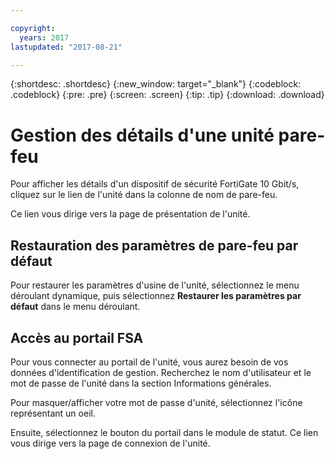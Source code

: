 ```yaml
---

copyright:
  years: 2017
lastupdated: "2017-08-21"

---
```


{:shortdesc: .shortdesc}
{:new_window: target="_blank"}
{:codeblock: .codeblock}
{:pre: .pre}
{:screen: .screen}
{:tip: .tip}
{:download: .download}

# Gestion des détails d'une unité pare-feu

Pour afficher les détails d'un dispositif de sécurité FortiGate 10 Gbit/s, cliquez sur le lien de l'unité dans la colonne de nom de pare-feu. 

Ce lien vous dirige vers la page de présentation de l'unité.

## Restauration des paramètres de pare-feu par défaut

Pour restaurer les paramètres d'usine de l'unité, sélectionnez le menu déroulant dynamique, puis sélectionnez **Restaurer les paramètres par défaut** dans le menu déroulant.

## Accès au portail FSA

Pour vous connecter au portail de l'unité, vous aurez besoin de vos données d'identification de gestion. Recherchez le nom d'utilisateur et le mot de passe de l'unité dans la section Informations générales. 

Pour masquer/afficher votre mot de passe d'unité, sélectionnez l'icône représentant un oeil.

Ensuite, sélectionnez le bouton du portail dans le module de statut. Ce lien vous dirige vers la page de connexion de l'unité.
